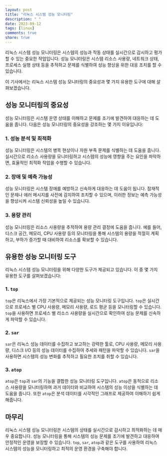 ```yaml
---
layout: post
title: "리눅스 시스템 성능 모니터링"
description: " "
date: 2023-09-12
tags: [linux]
comments: true
share: true
---
```


리눅스 시스템 성능 모니터링은 시스템의 성능과 작동 상태를 실시간으로 감시하고 평가할 수 있는 중요한 작업입니다. 성능 모니터링은 시스템 리소스 사용량, 네트워크 상태, 프로세스 실행 상태 등을 추적하고 문제를 식별하여 성능 향상을 위한 대응 조치를 할 수 있습니다. 

이 기사에서는 리눅스 시스템 성능 모니터링의 중요성과 몇 가지 유용한 도구에 대해 살펴보겠습니다.

## 성능 모니터링의 중요성

성능 모니터링은 시스템 운영 상태를 이해하고 문제를 조기에 발견하여 대응하는 데 도움을 줍니다. 다음은 성능 모니터링의 중요성을 강조하는 몇 가지 이유입니다:

### 1. 성능 분석 및 최적화

성능 모니터링은 시스템의 병목 현상이나 자원 부족 문제를 식별하는 데 도움을 줍니다. 실시간으로 리소스 사용량을 모니터링하고 시스템의 성능에 영향을 주는 요인을 파악하면, 효율적인 최적화 작업을 수행할 수 있습니다.

### 2. 장애 및 예측 가능성

성능 모니터링은 시스템 장애를 예방하고 신속하게 대응하는 데 도움이 됩니다. 잠재적인 문제나 에러 메시지를 사전에 감지하여 조치할 수 있으며, 이러한 정보는 예측 가능성을 향상시켜 시스템 신뢰성을 높일 수 있습니다.

### 3. 용량 관리

성능 모니터링은 리소스 사용량을 추적하여 용량 관리 결정에 도움을 줍니다. 예를 들어, 디스크 공간, 메모리, CPU 사용량 등의 모니터링을 통해 시스템의 용량을 적절히 계획하고, 부하가 증가할 때 대비하여 리소스를 확보할 수 있습니다.

## 유용한 성능 모니터링 도구

리눅스 시스템 성능 모니터링을 위해 다양한 도구가 제공되고 있습니다. 이 중 몇 가지 유용한 도구를 살펴보겠습니다:

### 1. `top`

`top`은 리눅스에서 가장 기본적으로 제공되는 성능 모니터링 도구입니다. `top`은 실시간으로 프로세스 별 CPU 사용량, 메모리 사용량, 로드 평균 등을 모니터링할 수 있습니다. `top`을 사용하면 프로세스 별 리소스 사용량을 실시간으로 확인하여 성능 문제를 신속하게 파악할 수 있습니다.

### 2. `sar`

`sar`은 리눅스 성능 데이터를 수집하고 보고하는 강력한 툴로, CPU 사용량, 메모리 사용량, 디스크 I/O 등의 성능 데이터를 수집하여 추세와 패턴을 파악할 수 있습니다. `sar`을 사용하면 시스템의 성능 변화를 추적하고 필요한 조치를 취할 수 있습니다.

### 3. `atop`

`atop`은 `top`과 `sar`의 기능을 결합한 성능 모니터링 도구입니다. `atop`은 동적으로 리소스 사용량을 모니터링하여 과거 데이터와 비교하여 시스템의 성능 이상을 식별하는 데 도움을 줍니다. 또한 `atop`은 분석 데이터를 시각적인 그래프로 제공하여 이해하기 쉽게 해줍니다.

## 마무리

리눅스 시스템 성능 모니터링은 시스템의 상태를 실시간으로 감시하고 최적화하는 데 매우 중요합니다. 성능 모니터링을 통해 시스템의 성능 문제를 조기에 발견하고 대응하여 안정적인 운영을 보장할 수 있습니다. `top`, `sar`, `atop`과 같은 도구를 사용하여 리눅스 시스템의 성능을 모니터링하고 최적의 운영 환경을 구축해야 합니다.